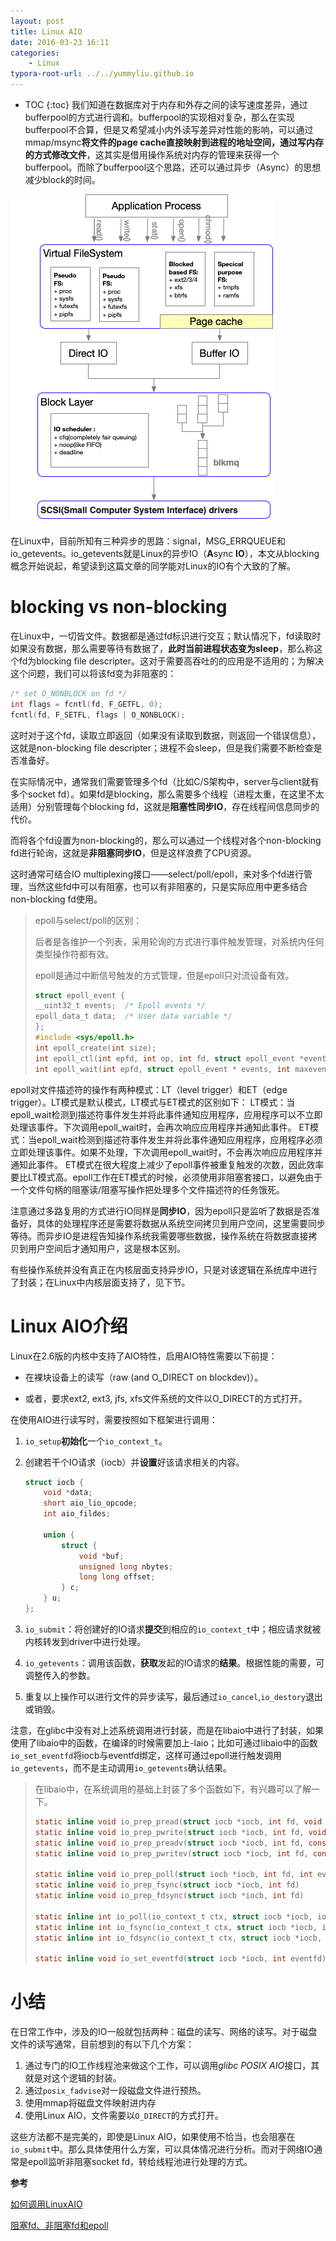 ```yaml
---
layout: post
title: Linux AIO
date: 2016-03-23 16:11
categories: 
    - Linux
typora-root-url: ../../yummyliu.github.io
---
```


* TOC
{:toc}
我们知道在数据库对于内存和外存之间的读写速度差异，通过bufferpool的方式进行调和。bufferpool的实现相对复杂，那么在实现bufferpool不合算，但是又希望减小内外读写差异对性能的影响，可以通过mmap/msync**将文件的page cache直接映射到进程的地址空间，通过写内存的方式修改文件**，这其实是借用操作系统对内存的管理来获得一个bufferpool。而除了bufferpool这个思路，还可以通过异步（Async）的思想减少block的时间。

![image-20200207145938692](/image/20200207-linuxIO.png)

在Linux中，目前所知有三种异步的思路：signal，MSG_ERRQUEUE和io_getevents。io_getevents就是Linux的异步IO（**A**sync **IO**），本文从blocking概念开始说起，希望读到这篇文章的同学能对Linux的IO有个大致的了解。

# blocking vs non-blocking

在Linux中，一切皆文件。数据都是通过fd标识进行交互；默认情况下，fd读取时如果没有数据，那么需要等待有数据了，**此时当前进程状态变为sleep**，那么称这个fd为blocking file descripter。这对于需要高吞吐的的应用是不适用的；为解决这个问题，我们可以将该fd变为非阻塞的：

```c
/* set O_NONBLOCK on fd */
int flags = fcntl(fd, F_GETFL, 0);
fcntl(fd, F_SETFL, flags | O_NONBLOCK);
```

这时对于这个fd，读取立即返回（如果没有读取到数据，则返回一个错误信息），这就是non-blocking file descripter；进程不会sleep，但是我们需要不断检查是否准备好。

在实际情况中，通常我们需要管理多个fd（比如C/S架构中，server与client就有多个socket fd）。如果fd是blocking，那么需要多个线程（进程太重，在这里不太适用）分别管理每个blocking fd，这就是**阻塞性同步IO**，存在线程间信息同步的代价。

而将各个fd设置为non-blocking的，那么可以通过一个线程对各个non-blocking fd进行轮询，这就是**非阻塞同步IO**，但是这样浪费了CPU资源。

这时通常可结合IO multiplexing接口——select/poll/epoll，来对多个fd进行管理，当然这些fd中可以有阻塞，也可以有非阻塞的，只是实际应用中更多结合non-blocking fd使用。

> epoll与select/poll的区别：
>
> 后者是各维护一个列表，采用轮询的方式进行事件触发管理，对系统内任何类型操作符都有效。
>
> epoll是通过中断信号触发的方式管理，但是epoll只对流设备有效。
>
> ```c
> struct epoll_event {
> __uint32_t events;  /* Epoll events */
> epoll_data_t data;  /* User data variable */
> };
> #include <sys/epoll.h>
> int epoll_create(int size);
> int epoll_ctl(int epfd, int op, int fd, struct epoll_event *event);
> int epoll_wait(int epfd, struct epoll_event * events, int maxevents, int timeout);
> ```

epoll对文件描述符的操作有两种模式：LT（level trigger）和ET（edge trigger）。LT模式是默认模式，LT模式与ET模式的区别如下：
LT模式：当epoll_wait检测到描述符事件发生并将此事件通知应用程序，应用程序可以不立即处理该事件。下次调用epoll_wait时，会再次响应应用程序并通知此事件。
ET模式：当epoll_wait检测到描述符事件发生并将此事件通知应用程序，应用程序必须立即处理该事件。如果不处理，下次调用epoll_wait时，不会再次响应应用程序并通知此事件。
ET模式在很大程度上减少了epoll事件被重复触发的次数，因此效率要比LT模式高。epoll工作在ET模式的时候，必须使用非阻塞套接口，以避免由于一个文件句柄的阻塞读/阻塞写操作把处理多个文件描述符的任务饿死。

注意通过多路复用的方式进行IO同样是**同步IO**，因为epoll只是监听了数据是否准备好，具体的处理程序还是需要将数据从系统空间拷贝到用户空间，这里需要同步等待。而异步IO是进程告知操作系统我需要哪些数据，操作系统在将数据直接拷贝到用户空间后才通知用户，这是根本区别。

有些操作系统并没有真正在内核层面支持异步IO，只是对该逻辑在系统库中进行了封装；在Linux中内核层面支持了，见下节。

# Linux AIO介绍

Linux在2.6版的内核中支持了AIO特性，启用AIO特性需要以下前提：

+ 在裸块设备上的读写（raw (and O_DIRECT on blockdev)）。

+ 或者，要求ext2, ext3, jfs, xfs文件系统的文件以O_DIRECT的方式打开。

在使用AIO进行读写时，需要按照如下框架进行调用：

1. `io_setup`**初始化**一个`io_context_t`。

2. 创建若干个IO请求（iocb）并**设置**好该请求相关的内容。

   ```c
   struct iocb {
       void *data;
       short aio_lio_opcode;
       int aio_fildes;
   
       union {
           struct {
               void *buf;
               unsigned long nbytes;
               long long offset;
           } c;
       } u;
   };
   ```

3. `io_submit`：将创建好的IO请求**提交**到相应的`io_context_t`中；相应请求就被内核转发到driver中进行处理。

4. `io_getevents`：调用该函数，**获取**发起的IO请求的**结果**。根据性能的需要，可调整传入的参数。

5. 重复以上操作可以进行文件的异步读写，最后通过`io_cancel`,`io_destory`退出或销毁。

注意，在glibc中没有对上述系统调用进行封装，而是在libaio中进行了封装，如果使用了libaio中的函数，在编译的时候需要加上-laio；比如可通过libaio中的函数`io_set_eventfd`将iocb与eventfd绑定，这样可通过epoll进行触发调用`io_getevents`，而不是主动调用`io_getevents`确认结果。

> 在libaio中，在系统调用的基础上封装了多个函数如下，有兴趣可以了解一下。
>
> ```c
> static inline void io_prep_pread(struct iocb *iocb, int fd, void *buf, size_t count, long long offset)
> static inline void io_prep_pwrite(struct iocb *iocb, int fd, void *buf, size_t count, long long offset)
> static inline void io_prep_preadv(struct iocb *iocb, int fd, const struct iovec *iov, int iovcnt, long long offset)
> static inline void io_prep_pwritev(struct iocb *iocb, int fd, const struct iovec *iov, int iovcnt, long long offset)
> 
> static inline void io_prep_poll(struct iocb *iocb, int fd, int events)
> static inline void io_prep_fsync(struct iocb *iocb, int fd)
> static inline void io_prep_fdsync(struct iocb *iocb, int fd)
> 
> static inline int io_poll(io_context_t ctx, struct iocb *iocb, io_callback_t cb, int fd, int events)
> static inline int io_fsync(io_context_t ctx, struct iocb *iocb, io_callback_t cb, int fd)
> static inline int io_fdsync(io_context_t ctx, struct iocb *iocb, io_callback_t cb, int fd)
> 
> static inline void io_set_eventfd(struct iocb *iocb, int eventfd);
> ```

# 小结

在日常工作中，涉及的IO一般就包括两种：磁盘的读写、网络的读写。对于磁盘文件的读写通常，目前想到的有以下几个方案：

1. 通过专门的IO工作线程池来做这个工作，可以调用*glibc POSIX AIO*接口，其就是对这个逻辑的封装。
2. 通过`posix_fadvise`对一段磁盘文件进行预热。
3. 使用mmap将磁盘文件映射进内存
4. 使用Linux AIO，文件需要以`O_DIRECT`的方式打开。

这些方法都不是完美的，即使是Linux AIO，如果使用不恰当，也会阻塞在`io_submit`中。那么具体使用什么方案，可以具体情况进行分析。而对于网络IO通常是epoll监听非阻塞socket fd，转给线程池进行处理的方式。

**参考**

[如何调用LinuxAIO](https://github.com/littledan/linux-aio)

[阻塞fd、非阻塞fd和epoll](https://eklitzke.org/blocking-io-nonblocking-io-and-epoll)


